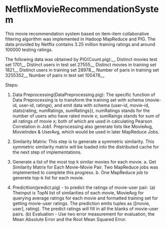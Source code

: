 # NetflixMovieRecommendationSystem

This movie recommendation system based on item-item collaborative filtering algorithm 
was implemented in Hadoop MapReduce and PIG. The data provided by Netflix contains 3.25 million
training ratings and around 100000 testing ratings.

The following data was obtained by PIG(Count.pig):__
Distinct movies test set 1701__
Distinct users in test set 27555__
Distinct movies in training set 1821__
Distinct users in training set 28978__
Number of paris in training set 3255352__
Number of pairs in test set 100478__

Steps:

1. Data Preprocessing(DataPreprocessing.pig):
The specific function of Data Preprocessing is to transform the training set with schema (movie-id, user-id,
ratings), and emit data with schema (user-id, movie-id, stats{rating, numRatings, sumRatings}),
numRatings stands for the number of users who have rated movie x; sumRaings stands for sum
of all ratings of movie x; both of which are used in calculating Pearson Correlation in Job1.
Preprocessing also generate lists like MovieAvg, MovieIndex & UserAvg, which would be used
in later MapReduce Jobs.

2. Similarity Matrix:
This step is to generate a symmetric similarity. This symmetric similarity matrix will be loaded into the distributed cache for the next
step of implementations.

3. Generate a list of the most top k similar movies for each movie.
a. Get Similarity Matrix for Each Movie-Movie Pair. Two MapReduce jobs was implemented to complete this progress.
b. One MapReduce job to generete top-k list for each movie.

3. Predicttion(predict.pig) - to predict the ratings of movie-user pair:
(a) Theinput is TopN list of similarities of each movie, MovieAvg for querying average ratings for
each movie and formatted training set for getting movie-user ratings. The prediction emits tuples as ([movie, user], rating). The predict
ratings will fill in all the blanks of movie-user pairs.
(b) Evaluation - Use two error measurement for evaluation, the Mean Absolute Error and the Root Mean
Squared Error.
